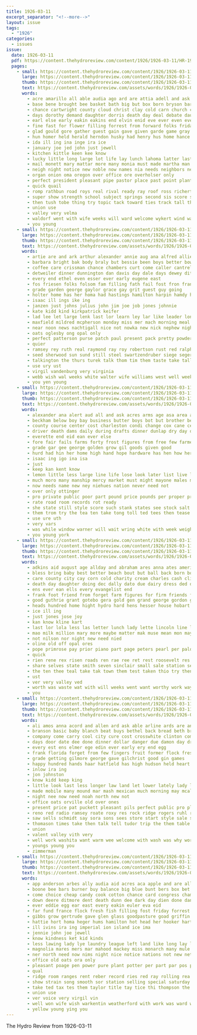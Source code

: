 ```yaml
---
title: 1926-03-11
excerpt_separator: "<!--more-->"
layout: issue
tags:
  - "1926"
categories:
  - issues
issue:
  date: 1926-03-11
  pdf: https://content.thehydroreview.com/content/1926/1926-03-11/HR-1926-03-11.pdf
  pages:
    - small: https://content.thehydroreview.com/content/1926/1926-03-11/small/HR-1926-03-11-01.jpg
      large: https://content.thehydroreview.com/content/1926/1926-03-11/large/HR-1926-03-11-01.jpg
      thumb: https://content.thehydroreview.com/content/1926/1926-03-11/thumbnails/HR-1926-03-11-01.jpg
      text: https://content.thehydroreview.com/assets/words/1926/1926-03-11/HR-1926-03-11-01.txt
      words:
        - acre amarillo all able audia ago ard are attia adell and ask age abraham ameri arm ata ara alfred ane ain
        - base bene brought bee basket bath big but box born bryson barnard burden bring bill bulk both band bers buy byars bradshaw business board baptist brothers bishop boys better byes bro been bassler bob boy back ball bate bors
        - chance cartwright county cloud christ clay cold carn church chair city change carnegie care cane class chambers coontz company chamber can creek clarida call cour clinton comes come coach coin came cover chap cecil carruth con chief cole canyon chapel clanahan cas chris clar cap cart cabbage cases
        - days dorothy demand daughter dorris death day deal debate daugherty doing dodge done dee dies double dent down
        - earl else early eakin eakins end elvin enid eve ever even every evelyn
        - fine fast for flower filling forrest from forward folks friday frank farm fire fell farmer furnish first free full fornof far few
        - glad gould gore gather guest gain gave given garde game gray grass garding guard good gotebo george garden grow games general gentle gone going gov
        - hun homer held herald herndon husky had henry hus home hance hurt has hunt henke hair house how hail hydro her head high hill homa hea homes hall hold half
        - ida ill ing ina inge ira ice
        - january joe jed john just jewell
        - kitchen kittle keen kee know
        - lucky little long large lot life lay lunch lahoma latter last lit lain love law leach louis left light lin land lady learned line lee lake ling luth lack lon
        - mail monett mary mattar more many monia must made martha man midway miss much mention mckay march mon mar merly may males main most might marks members mound men maude manner morning muse morris mor monday manship
        - neigh night notice new noble now names nia needs neighbors neighbor niehues nast nors newcom not
        - organ onion oma oregon over office ore overholser only
        - perfect president pleasant pipe pastor place past point plants pledge pro people part post plant parson power poage
        - quick quail
        - romp rathbun road roys real rival ready ray roof ross richert rame rest regular rain roy rick raw royal rank romance room ret rowan ringling rogers ring reynolds rebel
        - super show strength school subject springs second sis score session standing supper sam senior shall simpson seems stockton states sunday sat scott state sons star shape son such salesman sai see smoke said service sweet student seed saturday storm short suits sunda sabbath sei september speaks stove schools she sick stutzman set
        - then tush tobe thing try topic tack toward ties track tall than thi thurs tures ture take toral thelma ting town tour team tex thomas too texas them tian tipton the tut texola
        - union use
        - valley very velma
        - waldorf went with wife weeks will ward welcome wykert wind wait wal well weatherford way win week won williams worthy world wood was west wave work wil wilson wheeler
        - you young
    - small: https://content.thehydroreview.com/content/1926/1926-03-11/small/HR-1926-03-11-02.jpg
      large: https://content.thehydroreview.com/content/1926/1926-03-11/large/HR-1926-03-11-02.jpg
      thumb: https://content.thehydroreview.com/content/1926/1926-03-11/thumbnails/HR-1926-03-11-02.jpg
      text: https://content.thehydroreview.com/assets/words/1926/1926-03-11/HR-1926-03-11-02.txt
      words:
        - artie are and ark arthur alexander annie aug ana alfred allie alta amos aid
        - barbara bright bak body braly but bessie been boys better bowie bitter brother bone baster brown block berth bovey baby bulk buy bear
        - coffee care crissman chance chambers curt come caller cantrell call came chick claude city county cream carl cold child cayton counter colony chas church clyde clarence
        - detweiler dinner dunnington dan davis day dale days dewey ditmore darko dave daughters dick dresser daughter
        - every end ethel even esser ever early eugene east
        - fos friesen folks folsom fam filling fath fail fost fron franks fine friday friend few for from fede foot
        - grade garden george gaylor grace gay grit guest guy going
        - holter home has her homa had hastings hamilton harpin hamdy homes hope helen hatfield hopewell hardware hinton handy hydro hand hingle haze hot hin high henry
        - isaac ill ings ike ing
        - janzen just johns julius john jim joe job jones johnnie
        - kate kidd kind kirkpatrick keifer
        - lad lee let large lenk last lor learn ley lar like leader lon life lucian lawton luther lasater leb less little
        - maxfield mildred mcpherson monday miss mer mach morning meal mauk mon mary mcalester melton made maggard more minnie much miller money
        - near noon news nachtigall nice not nowka new nick nephew night nov
        - oats oglesby ong opal only
        - perfect patterson purse patch paul present pack pretty powder price past plants prest pete people part payne paxton
        - quier
        - ramsey rey ruth real raymond ray roy robertson rust red ralph rear rogers reber rowlands reuben rom
        - seed sherwood sun sund still steel swartzendruber siege seger sos sunday spring sickles schantz service smith station shere see sam such smile shells sweeney sunda stutzman sick suter seifert shanks she sari saturday store stow slagell spain subject son
        - talkington the thurs turek talk thom tim them taste take taller ton town
        - use ury ust
        - virgil vandenburg very virginia
        - webb wish wal weeks white walter wife williams west well week was weatherford with wilma will waters
        - you yen young
    - small: https://content.thehydroreview.com/content/1926/1926-03-11/small/HR-1926-03-11-03.jpg
      large: https://content.thehydroreview.com/content/1926/1926-03-11/large/HR-1926-03-11-03.jpg
      thumb: https://content.thehydroreview.com/content/1926/1926-03-11/thumbnails/HR-1926-03-11-03.jpg
      text: https://content.thehydroreview.com/assets/words/1926/1926-03-11/HR-1926-03-11-03.txt
      words:
        - alexander ana alert aud all and ask acres arms age asa area axe are
        - beckham below boy bay business butter boys bot but brother bea born bading buman branch breed batten bear been best body better buy breeding bulk brown
        - county course center cost charleston condi change cox cane certain comfort council crease check can care chart cull counsel child company
        - driver death dams daily during drafts dinner dunlap dry day does doing
        - everette end eid ean ever else
        - fore fair fails farms forty frost figures from free few farmer fast fatal flock for first
        - grade gar gee george golden grow gil goods given good
        - hurd had hin her home high hand hope hardware has hen how herndon
        - isaac ing igo ina isa
        - just
        - keep kan kent know
        - lemon little less large line life lose look later list live let last lar learn low
        - much moro many manship mercy market must might mayone males meas made male mar men more most man
        - now needs name new ney niehues nation never need not
        - over only ottinger
        - pro private public poor part pound price pounds per proper proven pee
        - rate road room records rot ready
        - she state still style score such stank states see stock salt spry side six stay season small siders set school stover stewart shave show sale schoo safer study selling siege sires
        - them trom try the tea ten take tong toll ted tees then tease top tom than thing tra tina
        - use ure uth
        - very vars
        - was while window warner will wait wring white with week weight world weare way wal willing why work welcome well water weil
        - you young york
    - small: https://content.thehydroreview.com/content/1926/1926-03-11/small/HR-1926-03-11-04.jpg
      large: https://content.thehydroreview.com/content/1926/1926-03-11/large/HR-1926-03-11-04.jpg
      thumb: https://content.thehydroreview.com/content/1926/1926-03-11/thumbnails/HR-1926-03-11-04.jpg
      text: https://content.thehydroreview.com/assets/words/1926/1926-03-11/HR-1926-03-11-04.txt
      words:
        - adkins aid august age allday and abraham ares anna ates american all armen aro arm aver are areas
        - bless bring baby best better beach bout but ball back born boon bin benton bee board butter breaker been blaine beem bulk bein boys buy bulls barn bive
        - care county city cay corn cold charity cream charles cash clinton can charm course carnegie cima
        - death day daughter doing dec dally dato due dairy dress ded down derr duty
        - ens ever ean ells every evangelist end
        - frank foot friend from forget farm figures for firm friends farmer friday funny flaming fee frost finan few fos fand fine
        - good guthrie grant gotebo gera gold gen grand george gordon garden gas
        - heads hundred home hight hydro hard hens hesser house hobart her hing has hardware hatfield held had hall husband
        - ice ill ing
        - just jones jose joy
        - kan know kline kart
        - last lor lola less las letter lunch lady lette lincoln line level little
        - mao milk million mary more maybe matter mak muse mean mon may miss monday men must mission money milton march market mach much
        - not nilson nor night new need nied
        - oline old off opal ores
        - pope primrose pay prior piano part page peters pearl per pald place price pan people payment
        - quick
        - rien rene rex risen roads ren rae ree ret rest roosevelt res real
        - share selves state smith seven sinclair small sale station session seeger saye sad see sea self sup story storm sell ser she school sunda service sas still saturday son seen stress standing special sills sunday set say sae senti
        - the ten thee teal take tak town them test taken thio try then tate than tax tale ted tari
        - ust
        - ver very valley ved
        - worth was waste wat with will weeks went want worthy work ways way winfield wish wife while wells wild week well
        - you
    - small: https://content.thehydroreview.com/content/1926/1926-03-11/small/HR-1926-03-11-05.jpg
      large: https://content.thehydroreview.com/content/1926/1926-03-11/large/HR-1926-03-11-05.jpg
      thumb: https://content.thehydroreview.com/content/1926/1926-03-11/thumbnails/HR-1926-03-11-05.jpg
      text: https://content.thehydroreview.com/assets/words/1926/1926-03-11/HR-1926-03-11-05.txt
      words:
        - ali amos anna acord and allen ard ask able arline ards are andy ago all ani appleman
        - branson basic baby blanch beat buys bethel back bread beth brands blanchard body bill book bry bridgeport bro but bradley better bank blan barbere best been buyers
        - company come carry cool city cure cost crosswhite clinton comfort center cope cake condi clyde cotton care carl congress cry cases car clock cold chard cause chas can cant cease chick
        - days door date dee done dinner dollar danger due damon day dry
        - every est ens elmer ege edin ever early ery end egg
        - frank florida forget from few fingers fruit former flock fresh fisher friday ford fire fires fine finan farm far for first full
        - grade getting gilmore george gave gilchrist good gin games
        - happy hundred hands haar hatfield has high hudson held heart hand halls henson hail home her had hydro health henke hinton
        - inlow ira ing
        - jon johnston
        - know kidd keep king
        - little look last less longer law land let lower lately lady lump lawton large letter list low long
        - made mobile many mound mar mash mexican much morning may mcalester mon more most million mcbride mission miller miss money monday mers members mill man
        - night nee now need noah north new not
        - office oats orville old over ones
        - present price pat puckett pleasant pils perfect public pro plenty pastor peace prise peden people plan pack point pay place past
        - reno red radio ramsey roate roxy res rock ridge rogers ruhl rule rest
        - saw sells schmidt say sora sons sees store start style sale stay see she show sell sunday special saturday six seed shown sick sur sermon sleep ser state states stout seems star safe still sedan such salad spring seven sellers service senti season search
        - thomason times take then talk tell tudor trip the them table than ton terre try town thomas
        - union
        - valent valley vith very
        - well work washita want warm wee welcome with wash was why worth will watch went water wilt wife wheat while week wells wide
        - youngs young you
        - zimmerman
    - small: https://content.thehydroreview.com/content/1926/1926-03-11/small/HR-1926-03-11-06.jpg
      large: https://content.thehydroreview.com/content/1926/1926-03-11/large/HR-1926-03-11-06.jpg
      thumb: https://content.thehydroreview.com/content/1926/1926-03-11/thumbnails/HR-1926-03-11-06.jpg
      text: https://content.thehydroreview.com/assets/words/1926/1926-03-11/HR-1926-03-11-06.txt
      words:
        - app anderson arbes ally audia aid acres aca apple and are allin antes adell all
        - boone bee bars burner buy balance big blue bunt bers box bet baldwin brough bob binder barber bill body bank but been bei bay bren barn bees ber brown best bessie butter boy belov bottom babe blum brow
        - come choice cheap candy cook cotton chance card congress chambers comb coffee can cope county city care cecil council chittenden clarida corn car
        - down deere ditmore dent death dunn dee dark day dien done dance daughter does
        - ever eddie egg ear east every eakin euler eva eid
        - far fund france flock fresh fish filling fost friday forrest for flakes funny floyd from famous farm fig few ford fire
        - gibbs grow gertrude gave glen glass goodpasture goad griffin goes german good george given
        - hattie hort homa heger hums hamilton hot head her hooker hart hie hay hydro how hens herndon hinton house hobart hing him heres henry home hatfield harry had hien
        - ill ivins ira ing imperial ion island ice ima
        - jennie john joe jewell
        - know kindness ket kid kinds
        - less lawing lady lye laundry league left land like long lay light large loc learn leghorn len louder lys
        - magnolia mares mers mar mahood mackey miss monarch many mule mules miles might means mat made most much market mare millet muse march
        - ner north need now nims night nice notice nations not new nettie numbers
        - office old oats ora only
        - pleasant poage pen power pure plant potter per part par pos pike pies pleasure pie pump por pax pack price pro pat place prairie pins
        - qual
        - ridge room ranges rent reber record ries red ray rolling rea rather rock riding rhode
        - show strain song smooth sor station selling special saturday sak sin sang sister sali stove sons sale starch sal span stranger sings stand stoves seal self standard setting starts spring shack stover safe she still set seed sample sun smith six stock such sunday supper sell sarna service sudan sant see store second
        - take ted tax tes them taylor title tay tice thi thompson the tae tipton team tom thai talk tra than
        - union use
        - ver voice very virgil vin
        - well won wife wish warkentin weatherford with work was ward way wykert west wilson weck will wheat words want white
        - yellow young ying you
---
```


The Hydro Review from 1926-03-11

<!--more-->


